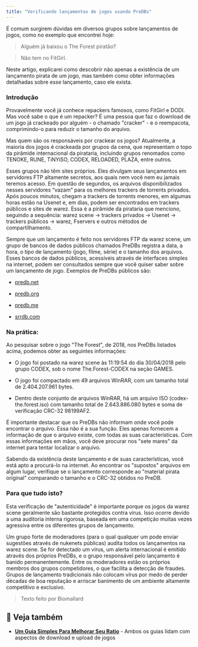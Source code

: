 ```yaml
---
title: "Verificando lançamentos de jogos usando PreDBs"
---
```


É comum surgirem dúvidas em diversos grupos sobre lançamentos de jogos, como no exemplo que encontrei hoje:

> Alguém já baixou o The Forest piratão?

> Não tem no FitGirl.

Neste artigo, explicarei como descobrir não apenas a existência de um lançamento pirata de um jogo, mas também como obter informações detalhadas sobre esse lançamento, caso ele exista.

### Introdução

Provavelmente você já conhece repackers famosos, como FitGirl e DODI. Mas você sabe o que é um repacker? É uma pessoa que faz o download de um jogo já crackeado por alguém - o chamado "cracker" - e o reempacota, comprimindo-o para reduzir o tamanho do arquivo.

Mas quem são os responsáveis por crackear os jogos? Atualmente, a maioria dos jogos é crackeada por grupos da cena, que representam o topo da pirâmide internacional da pirataria, incluindo grupos renomados como TENOKE, RUNE, TiNYiSO, CODEX, RELOADED, PLAZA, entre outros.

Esses grupos não têm sites próprios. Eles divulgam seus lançamentos em servidores FTP altamente secretos, aos quais nem você nem eu jamais teremos acesso. Em questão de segundos, os arquivos disponibilizados nesses servidores “vazam” para os melhores trackers de torrents privados. Após poucos minutos, chegam a trackers de torrents menores, em algumas horas estão na Usenet e, em dias, podem ser encontrados em trackers públicos e sites de warez. Essa é a pirâmide da pirataria que menciono, seguindo a sequência: warez scene → trackers privados → Usenet → trackers públicos → warez, Fservers e outros métodos de compartilhamento.

Sempre que um lançamento é feito nos servidores FTP da warez scene, um grupo de bancos de dados públicos chamados PreDBs registra a data, a hora, o tipo de lançamento (jogo, filme, série) e o tamanho dos arquivos. Esses bancos de dados públicos, acessíveis através de interfaces simples na internet, podem ser consultados sempre que você quiser saber sobre um lançamento de jogo. Exemplos de PreDBs públicos são:

- [predb.net](http://predb.net/)

- [predb.org](http://predb.org/)

- [predb.me](http://predb.me/)

- [srrdb.com](http://srrdb.com/)

### Na prática:

Ao pesquisar sobre o jogo "The Forest", de 2018, nos PreDBs listados acima, podemos obter as seguintes informações:

- O jogo foi postado na warez scene às 11:19:54 do dia 30/04/2018 pelo grupo CODEX, sob o nome The.Forest-CODEX na seção GAMES.

- O jogo foi compactado em 49 arquivos WinRAR, com um tamanho total de 2.404.207.961 bytes.

- Dentro deste conjunto de arquivos WinRAR, há um arquivo ISO (codex-the.forest.iso) com tamanho total de 2.643.886.080 bytes e soma de verificação CRC-32 98199AF2.

É importante destacar que os PreDBs não informam onde você pode encontrar o arquivo. Essa não é a sua função. Eles apenas fornecem a informação de que o arquivo existe, com todas as suas características. Com essas informações em mãos, você deve procurar nos "sete mares" da internet para tentar localizar o arquivo.

Sabendo da existência deste lançamento e de suas características, você está apto a procurá-lo na internet. Ao encontrar os "supostos" arquivos em algum lugar, verifique se o lançamento corresponde ao "material pirata original" comparando o tamanho e o CRC-32 obtidos no PreDB.

### Para que tudo isto?

Esta verificação de "autenticidade" é importante porque os jogos da warez scene geralmente são bastante protegidos contra vírus. Isso ocorre devido a uma auditoria interna rigorosa, baseada em uma competição muitas vezes agressiva entre os diferentes grupos de lançamento.

Um grupo forte de moderadores (para o qual qualquer um pode enviar sugestões através de nukenets públicas) audita todos os lançamentos na warez scene. Se for detectado um vírus, um alerta internacional é emitido através dos próprios PreDBs, e o grupo responsável pelo lançamento é banido permanentemente. Entre os moderadores estão os próprios membros dos grupos competidores, o que facilita a detecção de fraudes. Grupos de lançamento tradicionais não colocam vírus por medo de perder décadas de boa reputação e arriscar banimento de um ambiente altamente competitivo e exclusivo.

> Texto feito por Biomallard

## 🔗 Veja também

- **[Um Guia Simples Para Melhorar Seu Ratio](/vault/guias/ratio-melhor)** - Ambos os guias lidam com aspectos de download e upload de jogos
